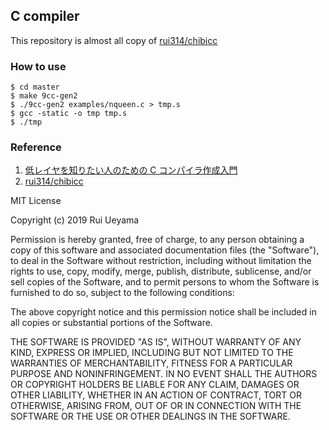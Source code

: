 ## C compiler

This repository is almost all copy of [rui314/chibicc](https://github.com/rui314/chibicc)

### How to use

```
$ cd master
$ make 9cc-gen2
$ ./9cc-gen2 examples/nqueen.c > tmp.s
$ gcc -static -o tmp tmp.s
$ ./tmp
```

### Reference

1. [低レイヤを知りたい人のための C コンパイラ作成入門](https://www.sigbus.info/compilerbook)
2. [rui314/chibicc](https://github.com/rui314/chibicc)

MIT License

Copyright (c) 2019 Rui Ueyama

Permission is hereby granted, free of charge, to any person obtaining a copy
of this software and associated documentation files (the "Software"), to deal
in the Software without restriction, including without limitation the rights
to use, copy, modify, merge, publish, distribute, sublicense, and/or sell
copies of the Software, and to permit persons to whom the Software is
furnished to do so, subject to the following conditions:

The above copyright notice and this permission notice shall be included in all
copies or substantial portions of the Software.

THE SOFTWARE IS PROVIDED "AS IS", WITHOUT WARRANTY OF ANY KIND, EXPRESS OR
IMPLIED, INCLUDING BUT NOT LIMITED TO THE WARRANTIES OF MERCHANTABILITY,
FITNESS FOR A PARTICULAR PURPOSE AND NONINFRINGEMENT. IN NO EVENT SHALL THE
AUTHORS OR COPYRIGHT HOLDERS BE LIABLE FOR ANY CLAIM, DAMAGES OR OTHER
LIABILITY, WHETHER IN AN ACTION OF CONTRACT, TORT OR OTHERWISE, ARISING FROM,
OUT OF OR IN CONNECTION WITH THE SOFTWARE OR THE USE OR OTHER DEALINGS IN THE
SOFTWARE.
